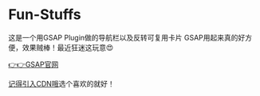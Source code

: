 # Fun-Stuffs
这是一个用GSAP Plugin做的导航栏以及反转可复用卡片
GSAP用起来真的好方便，效果贼棒！最近狂迷这玩意😍

[👉👉GSAP官网](https://greensock.com/gsap/)

[记得引入CDN哦](https://cdnjs.com/libraries?q=gsap)选个喜欢的就好！
